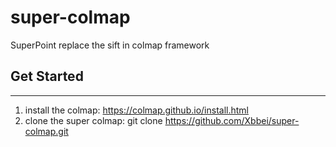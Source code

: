# super-colmap
SuperPoint replace the sift in colmap framework

## Get Started
-------
1. install the colmap: https://colmap.github.io/install.html
2. clone the super colmap: git clone https://github.com/Xbbei/super-colmap.git
